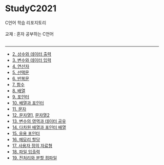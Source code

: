 # StudyC2021

C언어 학습 리포지토리 <br><br>
교재 : 혼자 공부하는 C언어 <br><br>

--------------------------------------------------
- [2. 상수와 데이터 출력](https://github.com/SeoDongWoo1216/StudyC2021/tree/main/210427_Chapter2)
- [3. 변수와 데이터 입력](https://github.com/SeoDongWoo1216/StudyC2021/tree/main/210427_Chapter3)
- [4. 연산자](https://github.com/SeoDongWoo1216/StudyC2021/tree/main/210428_Chapter4)
- [5. 선택문](https://github.com/SeoDongWoo1216/StudyC2021/tree/main/210428_Chapter5)
- [6. 반복문](https://github.com/SeoDongWoo1216/StudyC2021/tree/main/210428_Chapter6)
- [7. 함수](https://github.com/SeoDongWoo1216/StudyC2021/tree/main/210429_Chapter7)
- [8. 배열](https://github.com/SeoDongWoo1216/StudyC2021/tree/main/210429_Chapter8)
- [9. 포인터](https://github.com/SeoDongWoo1216/StudyC2021/tree/main/210430_Chapter9)
- [10. 배열과 포인터](https://github.com/SeoDongWoo1216/StudyC2021/tree/main/210403_Chapter10)
- [11. 문자](https://github.com/SeoDongWoo1216/StudyC2021/tree/main/210503_Chapter11)
- [12. 문자열1](https://github.com/SeoDongWoo1216/StudyC2021/tree/main/210503_Chapter12), [문자열2](https://github.com/SeoDongWoo1216/StudyC2021/tree/main/210504_Chapter12_2)
- [13. 변수의 영역과 데이터 공유](https://github.com/SeoDongWoo1216/StudyC2021/tree/main/210504_Chapter13)
- [14. 다차원 배열과 포인터 배열](https://github.com/SeoDongWoo1216/StudyC2021/tree/main/210504_Chapter14)
- [15. 응용 포인터](https://github.com/SeoDongWoo1216/StudyC2021/tree/main/210506_Chapter15)
- [16. 메모리 할당](https://github.com/SeoDongWoo1216/StudyC2021/tree/main/210506_Chapter16)
- [17. 사용자 정의 자료형](https://github.com/SeoDongWoo1216/StudyC2021/tree/main/210507_Chapter17)
- [18. 파일 입출력](https://github.com/SeoDongWoo1216/StudyC2021/tree/main/210511_Chapter18)
- [19. 전처리와 분할 컴파일](https://github.com/SeoDongWoo1216/StudyC2021/tree/main/210511_Chapter19)
